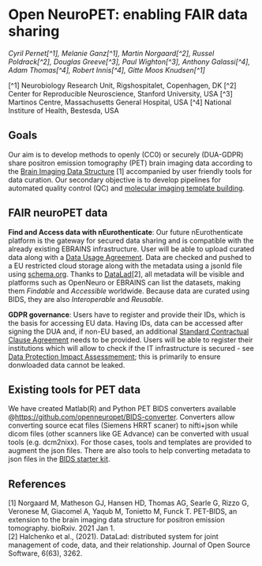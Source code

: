 # Open NeuroPET: enabling FAIR data sharing

*Cyril Pernet[^1], Melanie Ganz[^1], Martin Norgaard[^2], Russel Poldrack[^2], Douglas Greeve[^3], Paul Wighton[^3], Anthony Galassi[^4], Adam Thomas[^4], Robert Innis[^4], Gitte Moos Knudsen[^1]*

[^1] Neurobiology Research Unit, Rigshospitalet, Copenhagen, DK
[^2] Center for Reproducible Neuroscience, Stanford University, USA
[^3] Martinos Centre, Massachusetts General Hospital, USA
[^4] National Institure of Health, Bestesda, USA

## Goals

Our aim is to develop methods to openly (CC0) or securely (DUA-GDPR) share positron emission tomography (PET) brain imaging data according to the [Brain Imaging Data Structure](https://bids.neuroimaging.io/) [1] accompanied by user friendly tools for data curation. Our secondary objective is to develop pipelines for automated quality control (QC) and [molecular imaging template building](https://github.com/openneuropet/templates).  

## FAIR neuroPET data

**Find and Access data with nEurothenticate**: Our future nEurothenticate platform is the gateway for secured data sharing and is compatible with the already existing EBRAINS infrastructure. User will be able to upload curated data along with a [Data Usage Agreement](https://open-brain-consent.readthedocs.io/en/stable/gdpr/data_user_agreement.html). Data are checked and pushed to a EU restricted cloud storage along with the metadata using a jsonld file using [schema.org](https://schema.org/). Thanks to [DataLad](https://www.datalad.org/)[2], all metadata will be visible and platforms such as OpenNeuro or EBRAINS can list the datasets, making them *Findable*  and *Accessible* worldwide. Because data are curated using BIDS, they are also *Interoperable* and *Reusable*. 

**GDPR governance**: Users have to register and provide their IDs, which is the basis for accessing EU data. Having IDs, data can be accessed after signing the DUA and, if non-EU based, an additional [Standard Contractual Clause Agreement](https://ec.europa.eu/info/law/law-topic/data-protection/international-dimension-data-protection/standard-contractual-clauses-scc_en) needs to be provided. Users will be able to register their institutions which will allow to check if the IT infrastructure is secured - see [Data Protection Impact Assessmement](https://gdpr.eu/data-protection-impact-assessment-template/); this is primarily to ensure donwloaded data cannot be leaked. 

## Existing tools for PET data

We have created Matlab(R) and Python PET BIDS converters available @https://github.com/openneuropet/BIDS-converter. Converters allow converting source ecat files (Siemens HRRT scaner) to nifti+json while dicom files (other scanners like GE Advance) can be converted with usual tools (e.g. dcm2nixx). For those cases, tools and templates are provided to augment the json files. There are also tools to help converting metadata to json files in the [BIDS starter kit](https://github.com/bids-standard/bids-starter-kit/tree/main/matlabCode/pet).

## References
[1] Norgaard M, Matheson GJ, Hansen HD, Thomas AG, Searle G, Rizzo G, Veronese M, Giacomel A, Yaqub M, Tonietto M, Funck T. PET-BIDS, an extension to the brain imaging data structure for positron emission tomography. bioRxiv. 2021 Jan 1.  
[2] Halchenko et al., (2021). DataLad: distributed system for joint management of code, data, and their relationship. Journal of Open Source Software, 6(63), 3262.  

